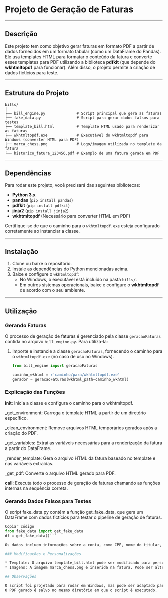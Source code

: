 # Projeto de Geração de Faturas

---

## Descrição

Este projeto tem como objetivo gerar faturas em formato PDF a partir de dados fornecidos em um formato tabular (como um DataFrame do Pandas). Ele usa templates HTML para formatar o conteúdo da fatura e converte esses templates para PDF utilizando a biblioteca **pdfkit** (que depende do **wkhtmltopdf** para funcionar). Além disso, o projeto permite a criação de dados fictícios para teste.

---

## Estrutura do Projeto
```
bills/
│
├── bill_engine.py              # Script principal que gera as faturas
├── fake_data.py                # Script para gerar dados falsos para testes
├── template_bill.html          # Template HTML usado para renderizar as faturas
├── wkhtmltopdf.exe             # Executável do wkhtmltopdf para Windows (converter HTML para PDF)
├── marca_chess.png             # Logo/imagem utilizada no template da fatura
└── historico_fatura_123456.pdf # Exemplo de uma fatura gerada em PDF
```

---

## Dependências

Para rodar este projeto, você precisará das seguintes bibliotecas:

- **Python 3.x**
- **pandas** (`pip install pandas`)
- **pdfkit** (`pip install pdfkit`)
- **jinja2** (`pip install jinja2`)
- **wkhtmltopdf** (Necessário para converter HTML em PDF)

Certifique-se de que o caminho para o `wkhtmltopdf.exe` esteja configurado corretamente ao instanciar a classe.

---

## Instalação

1. Clone ou baixe o repositório.
2. Instale as dependências do Python mencionadas acima.
3. Baixe e configure o `wkhtmltopdf`:
   - No Windows, o executável está incluído na pasta `bills/`.
   - Em outros sistemas operacionais, baixe e configure o **wkhtmltopdf** de acordo com o seu ambiente.

---

## Utilização

### Gerando Faturas

O processo de geração de faturas é gerenciado pela classe `geracaoFaturas` contida no arquivo `bill_engine.py`. Para utilizá-la:

1. Importe e instancie a classe `geracaoFaturas`, fornecendo o caminho para o `wkhtmltopdf.exe` (no caso de uso no Windows).
   
   ```python
   from bill_engine import geracaoFaturas
   
   caminho_wkhtml = r'caminho/para/wkhtmltopdf.exe'
   gerador = geracaoFaturas(wkhtml_path=caminho_wkhtml)
   ```


### Explicação das Funções

__init__: Inicia a classe e configura o caminho para o wkhtmltopdf.

_get_environment: Carrega o template HTML a partir de um diretório específico.

_clean_environment: Remove arquivos HTML temporários gerados após a criação do PDF.

_get_variables: Extrai as variáveis necessárias para a renderização da fatura a partir do DataFrame.

_render_template: Gera o arquivo HTML da fatura baseado no template e nas variáveis extraídas.

_get_pdf: Converte o arquivo HTML gerado para PDF.

__call__: Executa todo o processo de geração de faturas chamando as funções internas na sequência correta.


### Gerando Dados Falsos para Testes

O script fake_data.py contém a função get_fake_data, que gera um DataFrame com dados fictícios para testar o pipeline de geração de faturas.

   ```python
  Copiar código
  from fake_data import get_fake_data
  df = get_fake_data()```

Os dados incluem informações sobre a conta, como CPF, nome do titular, endereço e transações financeiras.

### Modificações e Personalizações

* Template: O arquivo template_bill.html pode ser modificado para personalizar a aparência da fatura. Este template utiliza a sintaxe do Jinja2 para preencher os dados dinâmicos.
* Imagens: A imagem marca_chess.png é inserida na fatura. Pode ser alterada conforme a necessidade.

## Observações

O script foi projetado para rodar em Windows, mas pode ser adaptado para outros sistemas operacionais alterando a forma como o caminho para o wkhtmltopdf é tratado.
O PDF gerado é salvo no mesmo diretório em que o script é executado.
